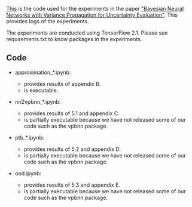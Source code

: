 [This](https://github.com/gigo-gigo/VPBNN_partial) is the code used for the experiments in the paper ["Bayesian Neural Networks with Variance Propagation for Uncertainty Evaluation"](https://openreview.net/forum?id=30SS5VjvhrZ). This provides logs of the experiments.

The experiments are conducted using TensorFlow 2.1. Please see requirements.txt to know packages in the experiments.

## Code

- approximation_*.ipynb:
   - provides results of appendix B.
   - is executable.

- nn2vpbnn_*.ipynb:
   - provides results of 5.1 and appendix C.
   - is partially executable because we have not released some of our code such as the vpbnn package.

- ptb_*.ipynb:
   - provides results of 5.2 and appendix D.
   - is partially executable because we have not released some of our code such as the vpbnn package.

- ood.ipynb:
   - provides results of 5.3 and appendix E.
   - is partially executable because we have not released some of our code such as the vpbnn package.
